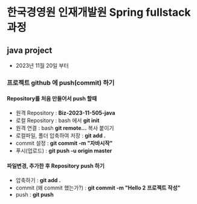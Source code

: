 # 한국경영원 인재개발원 Spring fullstack 과정

## java project
- 2023년 11월 20일 부터

### 프로젝트 github 에 push(commit) 하기
#### Repository를 처음 만들어서 push 할때
- 원격 Repository : **Biz-2023-11-505-java**
- 로컬 Repository : bash 에서 **git init**
- 원격 연결 : bash **git remote...** 복사 붙이기
- 로컬파일, 폴더 압축하여 저장 : **git add .**
- commit 설정 : **git commit -m "자바시작"**
- 푸시(업로드) : **git push -u origin master**

#### 파일변경, 추가한 후 Repository push 하기
- 압축하기 : **git add .**
- commit (왜 commit 했는가?) : **git commit -m "Hello 2 프로젝트 작성"**
- push : **git push**